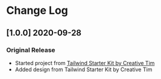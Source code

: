 # Change Log

## [1.0.0] 2020-09-28
### Original Release
- Started project from [Tailwind Starter Kit by Creative Tim](https://www.creative-tim.com/learning-lab/tailwind-starter-kit/presentation?ref=twr-changelog)
- Added design from Tailwind Starter Kit by Creative Tim
